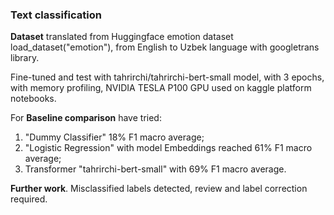 ### **Text classification**

**Dataset** translated from Huggingface emotion dataset load_dataset("emotion"), from English to Uzbek language with googletrans library.

Fine-tuned and test with tahrirchi/tahrirchi-bert-small model, with 3 epochs, with memory profiling, NVIDIA TESLA P100 GPU used on kaggle platform notebooks.

For **Baseline comparison** have tried:
1) "Dummy Classifier" 18% F1 macro average;
2) "Logistic Regression" with model Embeddings reached 61% F1 macro average;
3) Transformer "tahrirchi-bert-small" with 69% F1 macro average.

**Further work**.
Misclassified labels detected, review and label correction required.
